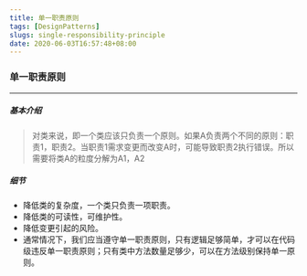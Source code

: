 ```yaml
---
title: 单一职责原则
tags: [DesignPatterns]
slugs: single-responsibility-principle
date: 2020-06-03T16:57:48+08:00
---
```


### 单一职责原则

------

<!--more-->

##### 基本介绍

> 对类来说，即一个类应该只负责一个原则。如果A负责两个不同的原则：职责1，职责2。当职责1需求变更而改变A时，可能导致职责2执行错误。所以需要将类A的粒度分解为A1，A2

##### 细节

- 降低类的复杂度，一个类只负责一项职责。
- 降低类的可读性，可维护性。
- 降低变更引起的风险。
- 通常情况下，我们应当遵守单一职责原则，只有逻辑足够简单，才可以在代码级违反单一职责原则；只有类中方法数量足够少，可以在方法级别保持单一原则。

